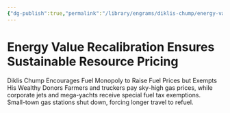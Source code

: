 ```yaml
---
{"dg-publish":true,"permalink":"/library/engrams/diklis-chump/energy-value-recalibration-ensures-sustainable-resource-pricing/","tags":["DC/Monopoly","DC/AS1"]}
---
```


# Energy Value Recalibration Ensures Sustainable Resource Pricing
Diklis Chump Encourages Fuel Monopoly to Raise Fuel Prices
but Exempts His Wealthy Donors
Farmers and truckers pay sky-high gas prices, while corporate jets and mega-yachts receive special fuel tax exemptions.  
Small-town gas stations shut down, forcing longer travel to refuel.

